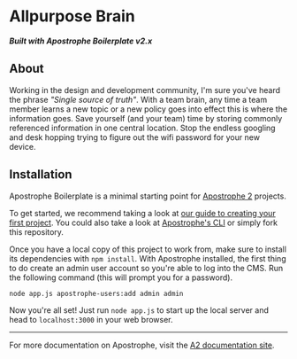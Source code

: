 # Allpurpose Brain
_**Built with Apostrophe Boilerplate v2.x**_

## About
Working in the design and development community, I'm sure you've heard the phrase _"Single source of truth"_. With a team brain, any time a team member learns a new topic or a new policy goes into effect this is where the information goes. Save yourself (and your team) time by storing commonly referenced information in one central location. Stop the endless googling and desk hopping trying to figure out the wifi password for your new device.

## Installation
Apostrophe Boilerplate is a minimal starting point for [Apostrophe 2](https://github.com/punkave/apostrophe) projects.

To get started, we recommend taking a look at [our guide to creating your first project](http://apostrophecms.org/docs/tutorials/getting-started/creating-your-first-project.html). You could also take a look at [Apostrophe's CLI](https://github.com/punkave/apostrophe) or simply fork this repository.

Once you have a local copy of this project to work from, make sure to install its dependencies with `npm install`. With Apostrophe installed, the first thing to do create an admin user account so you're able to log into the CMS. Run the following command (this will prompt you for a password).

```bash
node app.js apostrophe-users:add admin admin
```

Now you're all set! Just run `node app.js` to start up the local server and head to `localhost:3000` in your web browser.

---------------

For more documentation on Apostrophe, visit the [A2 documentation site](http://apostrophecms.com).
